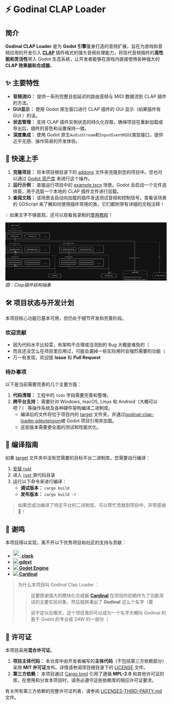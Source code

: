 # ⚡ Godinal CLAP Loader

## 简介

**Godinal CLAP Loader** 是为 **Godot 引擎**量身打造的音频扩展，旨在为游戏和音频应用的开发引入 **[CLAP](https://github.com/free-audio/clap)** 插件格式的强大音频处理能力，将现代音频插件的**高性能和灵活性**带入 Godot 生态系统，让开发者能够在游戏内直接使用各种强大的 **CLAP 效果器和合成器**。

## ✨ 主要特性

- **音频流IO：** 提供一系列完整且低延迟的路由音频与 MIDI 数据流到 CLAP 插件的方法。
- **GUI显示：** 使用 Godot 原生窗口进行 CLAP 插件的 GUI 显示（如果插件有 GUI ）的话。
- **状态管理：** 支持 CLAP 插件实例状态的持久化存取，确保项目在重新加载或导出后，插件的音色和设置保持一致。
- **深度集成：** 使用 Godot 原生`AudioStream`和`InputEventMIDI`类型接口，提供近乎无感、操作简易的开发体验。

## 🚀 快速上手

1.  **克隆项目：** 将本项目根目录下的 [addons](addons) 文件夹克隆到您的项目中。您也可以通过 [Godot 资产库](https://example.com) 来进行这个操作。
2.  **运行示例：** 直接运行项目中的 [example.tscn](addons/godinal-clap-loader/example.tscn) 场景。Godot 会启动一个文件选择窗，用于选取一个本地的 CLAP 插件文件进行加载。
3.  **查阅文档：** 该场景会自动向加载的插件发送测试音频和控制信号。查看该场景的 GDScript 来了解如何使用插件常用的类，它们都附带有详细的文档注释！

💡 如果文字不够直观，还可以观看我录制的[使用教程](https://example.com)！

![](addons/godinal-clap-loader/Clap插件结构.drawio.svg)
*图：Clap插件结构抽象*

## 🛠️ 项目状态与开发计划

本项目核心功能已基本可用，但仍处于细节开发和完善阶段。

### 欢迎贡献

- 因为代码水平比较菜，有架构不合理或没测到的 Bug 大概是难免的（
- 而且还没怎么在项目里应用过，可能会漏掉一些实际用时会强烈需要的功能（
- 万一有发现，欢迎提 **Issue** 和 **Pull Request**

### 待办事项

以下是当前需要完善的几个主要方面：

1.  **代码清理：** 工程中的 `todo` 字段需要完善和整理。
2.  **跨平台支持：** 需要针对 Windows, macOS, Linux 和 Android（大概可以吧？） 等操作系统及各种硬件架构编译二进制库。
      -  编译后的文件将位于项目内的 [target](addons/godinal-clap-loader/rust/target) 文件夹，并通过[godinal-clap-loader.gdextension](addons/godinal-clap-loader/godinal-clap-loader.gdextension)被 Godot 项目引用并加载。
      -  这些版本需要更全面的测试和性能优化。

## 🔨 编译指南

如果 [target](addons/godinal-clap-loader/rust/target) 文件夹中没有您需要的目标平台二进制库，您需要自行编译：

1.  [安装 rust](https://www.rust-lang.org/learn/get-started)
2.  进入 [rust](addons/godinal-clap-loader/rust) 源代码目录
3.  运行以下命令来进行编译：
      - **调试版本：** `cargo build`
      - **发布版本：** `cargo build -r`

> 如果您成功编译了特定平台的二进制库，可以帮忙贡献到项目中，非常感谢🙏！

## 👏 谢鸣

本项目得以实现，离不开以下优秀项目和社区的支持与贡献：

- **[<img src="https://github.com/prokopyl/clack/blob/main/logo.svg" width="24" height="24"> clack](https://github.com/prokopyl/clack)**
- **[<img src="https://avatars.githubusercontent.com/u/66136469?s=24&v=4"> gdext](https://github.com/godot-rust/gdext)**
- **[<img src="https://avatars.githubusercontent.com/u/6318500?s=24&v=4"> Godot Engine](https://github.com/godotengine/godot)**
- **[<img src="https://avatars.githubusercontent.com/u/6681623?s=24&v=4"> Cardinal](https://github.com/DISTRHO/Cardinal)**

> 为什么本项目叫 Godinal Clap Loader ：
> > 这要感谢强大的模块化合成器 **[Cardinal](https://github.com/DISTRHO/Cardinal)** 在项目的初期作为了功能测试的主要实验对象，然后就拼凑出了 **Godinal** 这么个名字（雾
> >
> > 说不定以后哪天，这个项目真的可以成为一个名字大概叫 Godinal 的基于 Godot 的专业级 DAW 的一部分（

## 📜 许可证

本项目采用**混合许可证**。

1.  **项目主体代码：** 本仓库中由开发者编写的**主体代码**（不包括第三方依赖部分）采用 **MIT 许可证**发布。详情请参阅项目根目录下的 [LICENSE](LICENSE) 文件。
2.  **第三方依赖：** 本项目通过 [Cargo.toml](addons/godinal-clap-loader/rust/Cargo.toml) 引用了遵循 **MPL-2.0** 和其他许可证的库。在使用和分发本项目时，请务必遵守这些依赖库的相应许可证要求。

有关所有第三方依赖的完整许可证列表，请参阅 [LICENSES-THIRD-PARTY.md](LICENSES-THIRD-PARTY.md) 文件。
